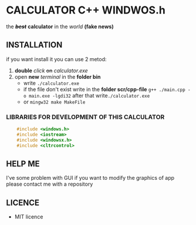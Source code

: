 # CALCULATOR C++ WINDWOS.h
the _**~~best~~**_ **calculator** in the _world_ **(fake news)**

## INSTALLATION
if you want install it you can use 2 metod:
1. **double** _click_ ~~on~~ _calculator.exe_
2. open **new** _terminal_ in the **folder bin**
    - write ```./calculator.exe```
    - if the file don't exist write in the **folder scr/cpp-file** ```g++ ./main.cpp -o main.exe -lgdi32``` after that  write```./calculator.exe```
    - or ```mingw32 make MakeFile```
### LIBRARIES FOR DEVELOPMENT OF THIS CALCULATOR
```c++
    #include <windows.h>
    #include <iostream>
    #include <windowsx.h>
    #include <cltrcontrol>
```

## HELP ME

I've some problem with GUI if you want to modify the graphics of app please contact me with a repository

## **LICENCE**

- MIT licence
